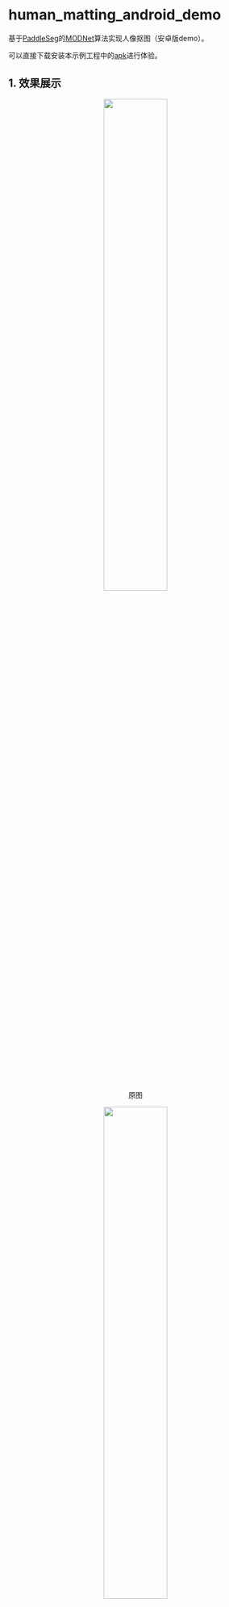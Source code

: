 # human_matting_android_demo
基于[PaddleSeg](https://github.com/paddlepaddle/paddleseg/tree/develop)的[MODNet](https://github.com/PaddlePaddle/PaddleSeg/tree/develop/contrib/Matting)算法实现人像抠图（安卓版demo）。

可以直接下载安装本示例工程中的[apk](./app-debug.apk)进行体验。

## 1. 效果展示
<div align="center">
<img src="figures/human.jpg"  width="50%"> 

原图
</div>

<div align="center">
<img src="figures/bg.jpg"  width="50%" >

新背景

</div>

在手机上进行人像抠图然后再替换背景：

<div align="center">
<img src="figures/demo.jpg"  width="50%" >
</div>


## 2. 安卓Demo使用说明

### 2.1 要求
* Android Studio 3.4；
* Android手机；

### 2.2 一键安装
* git clone https://github.com/qianbin1989228/human_matting_android_demo.git ;
* 打开Android Studio，在"Welcome to Android Studio"窗口点击"Open an existing Android Studio project"，在弹出的路径选择窗口中选择刚git下来的文件夹，然后点击右下角的"Open"按钮即可导入工程，构建工程的过程中会自动下载demo需要的Lite预测库；
* 通过USB连接Android手机；
* 载入工程后，点击菜单栏的Run->Run 'App'按钮，在弹出的"Select Deployment Target"窗口选择已经连接的Android设备，然后点击"OK"按钮；

*注：此安卓demo基于[Paddle-Lite](https://paddlelite.paddlepaddle.org.cn/)开发，PaddleLite版本为2.8.0。*

### 2.3 预测
* 在人像抠图Demo中，默认会载入一张人像图像，并会在图像下方给出CPU的预测结果和预测时延；
* 在人像抠图Demo中，你还可以通过右上角的"打开本地相册"和"打开摄像头拍照"按钮分别从相册或相机中加载测试图像然后进行预测推理；

*注意：demo中拍照时照片会自动压缩，想测试拍照原图效果，可使用手机相机拍照后从相册中打开进行预测。*

## 3. 二次开发
可按需要更新预测库或模型进行二次开发，其中更新模型分为模型导出和模型转换两个步骤。

### 3.1 更新预测库
[Paddle-Lite官网](https://paddlelite.paddlepaddle.org.cn/)提供了预编译版本的安卓预测库，也可以参考官网自行编译。

Paddle-Lite在安卓端的预测库主要包括三个文件：

* PaddlePredictor.jar；
* arm64-v8a/libpaddle_lite_jni.so；
* armeabi-v7a/libpaddle_lite_jni.so；

下面分别介绍两种方法：

* 使用预编译版本的预测库，最新的预编译文件参考：[release](https://github.com/PaddlePaddle/Paddle-Lite/releases/)，此demo使用的[版本](https://paddlelite-demo.bj.bcebos.com/libs/android/paddle_lite_libs_v2_8_0.tar.gz)

	解压上面文件，PaddlePredictor.jar位于：java/PaddlePredictor.jar；

	arm64-v8a相关so位于：java/libs/arm64-v8a；

	armeabi-v7a相关so位于：java/libs/armeabi-v7a；

* 手动编译Paddle-Lite预测库
开发环境的准备和编译方法参考：[Paddle-Lite源码编译](https://paddle-lite.readthedocs.io/zh/release-v2.8/source_compile/compile_env.html)。

准备好上述文件，即可参考[java_api](https://paddle-lite.readthedocs.io/zh/release-v2.8/api_reference/java_api_doc.html)在安卓端进行推理。具体使用预测库的方法可参考[Paddle-Lite-Demo](https://github.com/PaddlePaddle/Paddle-Lite-Demo)中更新预测库部分的文档。

### 3.2 模型导出
此demo的人像抠图采用Backbone为HRNet_W18的MODNet模型），模型[训练教程](https://github.com/PaddlePaddle/PaddleSeg/tree/develop/contrib/Matting)请参考官网，官网提供了3种不同性能的Backone：MobileNetV2、ResNet50_vd和HRNet_W18。本安卓demo综合考虑精度和速度要求，采用了HRNet_W18作为Backone。可以直接从官网下载训练好的动态图模型进行算法验证。

为了能够在安卓手机上进行推理，需要将动态图模型导出为静态图模型，导出时固定图像输入尺寸即可。

首先git最新的[PaddleSeg](https://github.com/paddlepaddle/paddleseg/tree/develop)项目，然后cd进入到PaddleSeg/contrib/Matting目录。

将下载下来的modnet-hrnet_w18.pdparams动态图模型文件（也可以自行训练得到）放置在当前文件夹（PaddleSeg/contrib/Matting）下面。然后修改配置文件 configs/modnet_mobilenetv2.yml(注意：虽然采用hrnet18模型，但是该模型依赖的配置文件modnet_hrnet_w18.yml本身依赖modnet_mobilenetv2.yml),修改其中的val_dataset字段如下：

``` yml
val_dataset:
  type: MattingDataset
  dataset_root: data/PPM-100
  val_file: val.txt
  transforms:
    - type: LoadImages
    - type: ResizeByShort
      short_size: 256
    - type: ResizeToIntMult
      mult_int: 32
    - type: Normalize
  mode: val
  get_trimap: False
```
上述修改中尤其注意short_size: 256这个字段，这个值直接决定我们最终的推理图像采用的尺寸大小。这个字段值设置太小会影响预测精度，设置太大会影响手机推理速度（甚至造成手机因性能问题无法完成推理而奔溃），经过实际测试，对于hrnet18，该字段设置为256较好。

完成配置文件修改后，采用下面的命令进行静态图导出：
``` shell
python export.py \
    --config configs/modnet/modnet_hrnet_w18.yml \
    --model_path modnet-hrnet_w18.pdparams \
    --save_dir output
```

转换完成后在当前目录下会生成output文件夹，该文件夹中即为转出来的静态图文件。

### 3.3 模型转换

#### 3.3.1 模型转换工具
准备好PaddleSeg导出来的静态图模型和参数文件后，需要使用Paddle-Lite提供的opt对模型进行优化，并转换成Paddle-Lite支持的文件格式。

首先安装PaddleLite：

``` shell
pip install paddlelite==2.8.0
```

然后使用下面的python脚本进行转换：

``` python
# 引用Paddlelite预测库
from paddlelite.lite import *

# 1. 创建opt实例
opt=Opt()

# 2. 指定静态模型路径 
opt.set_model_file('./output/model.pdmodel')
opt.set_param_file('./output/model.pdiparams')

# 3. 指定转化类型： arm、x86、opencl、npu
opt.set_valid_places("arm")
# 4. 指定模型转化类型： naive_buffer、protobuf
opt.set_model_type("naive_buffer")
# 5. 输出模型地址
opt.set_optimize_out("./output/hrnet_w18")
# 6. 执行模型优化
opt.run()
```

转换完成后在output目录下会生成对应的hrnet_w18.nb文件。

#### 3.3.2 更新模型
将优化好的`.nb`文件，替换安卓程序中的 app/src/main/assets/image_matting/
models/modnet下面的文件即可。

然后在工程中修改图像输入尺寸：打开string.xml文件，修改示例如下：
``` xml
<string name="INPUT_SHAPE_DEFAULT">1,3,256,256</string>
```
1,3,256,256分别表示图像对应的batchsize、channel、height、width，我们一般修改height和width即可，这里的height和width需要和静态图导出时设置的尺寸一致。

整个安卓demo采用java实现，没有内嵌C++代码，构建和执行比较简单。未来也可以将本demo移植到java web项目中实现web版人像抠图。